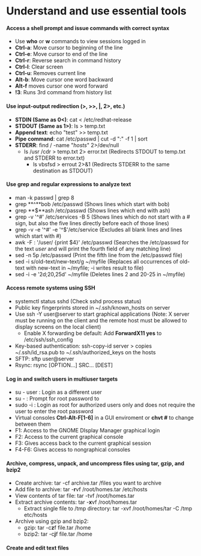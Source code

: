 # Understand and use essential tools
#### Access a shell prompt and issue commands with correct syntax
- Use **who** or **w** commands to view sessions logged in
- **Ctrl-a**: Move cursor to beginning of the line
- **Ctrl-e**: Move cursor to end of the line
- **Ctrl-r**: Reverse search in command history
- **Ctrl-l**: Clear screen
- **Ctrl-u**: Removes current line
- **Alt-b**: Move cursor one word backward
- **Alt-f** moves cursor one word forward
- **!3**: Runs 3rd command from history list

#### Use input-output redirection (>, >>, |, 2>, etc.)
- **STDIN (Same as 0<)**: cat < /etc/redhat-release
- **STDOUT (Same as 1>)**: ls > temp.txt
- **Append text**: echo "test" >> temp.txt
- **Pipe command**: cat /etc/passwd | cut -d ":" -f 1 | sort
- **STDERR**: find / -name "*hosts*" 2>/dev/null
  - ls /usr /cdr > temp.txt 2> error.txt (Redirects STDOUT to temp.txt and STDERR to error.txt)
    - ls vbsfsd > errout 2>&1 (Redirects STDERR to the same destination as STDOUT)

#### Use grep and regular expressions to analyze text
- man -k passwd | grep 8
- grep **^**bob /etc/passwd (Shows lines which start with bob)
- grep **$**ash /etc/passwd (Shows lines which end with ash)
- grep -v '^#' /etc/services -B 5 (Shows lines which do not start with a # sign, but also the five lines directly before each of those lines)
- grep -v -e '^#' -e '^$'/etc/service (Excludes all blank lines and lines which start with #)
- awk -F : '/user/ {print $4}' /etc/passwd (Searches the /etc/passwd for the text *user* and will print the fourth field of any matching line) 
- sed -n 5p /etc/passwd (Print the fifth line from the /etc/passwd file)
- sed -i s/old-text/new-text/g ~/myfile (Replaces all occurrences of old-text with new-text in ~/myfile; -i writes result to file)
- sed -i -e '2d;20,25d' ~/myfile (Deletes lines 2 and 20-25 in ~/myfile)

#### Access remote systems using SSH
- systemctl status sshd (Check sshd process status)
- Public key fingerprints stored in ~/.ssh/known_hosts on server
- Use ssh -Y user@server to start graphical applications (Note: X server must be running on the client and the remote host must be allowed to display screens on the local client)
	- Enable X forwarding be default: Add **ForwardX11 yes** to /etc/ssh/ssh_config
- Key-based authentication: ssh-copy-id server > copies ~/.ssh/id_rsa.pub to ~/.ssh/authorized_keys on the hosts
- SFTP: sftp user@server
- Rsync: rsync [OPTION...] SRC... [DEST]

#### Log in and switch users in multiuser targets
- su - user : Login as a different user
- su - : Prompt for root password to 
- sudo -i : Login as root for authorized users only and does not require the user to enter the root password
- Virtual consoles **Ctrl-Alt-F[1-6]** in a GUI enviroment or **chvt #** to change between them
- F1: Access to the GNOME DIsplay Manager graphical login
- F2: Access to the current graphical console
- F3: Gives access back to the current graphical session
- F4-F6: Gives access to nongraphical consoles 

#### Archive, compress, unpack, and uncompress files using tar, gzip, and bzip2
- Create archive: tar -cf archive.tar /files you want to archive 
- Add file to archive: tar -**r**vf /root/homes.tar /etc/hosts
- View contents of tar file: tar -tvf /root/homes.tar
- Extract archive contents: tar -**x**vf /root/homes.tar
	- Extract single file to /tmp directory: tar -xvf /root/homes/tar -C /tmp etc/hosts
- Archive using gzip and bzip2: 
	- gzip: tar -c**z**f file.tar /home
	- bzip2: tar -c**j**f file.tar /home

#### Create and edit text files

